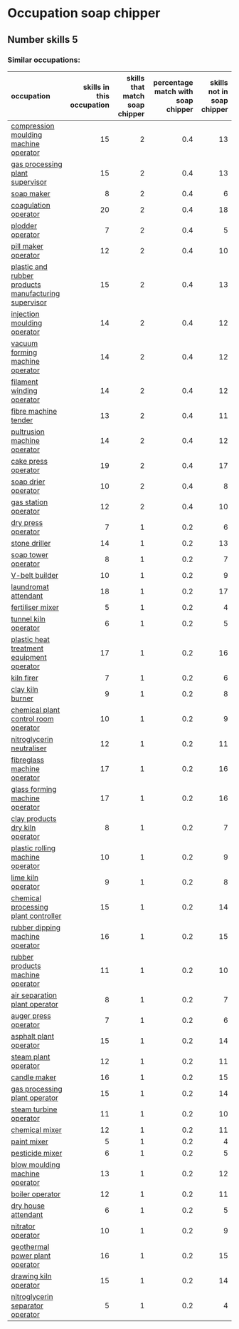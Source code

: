 # Occupation soap chipper
## Number skills 5
### Similar occupations:
| occupation                                                                                                      |   skills in this occupation |   skills that match soap chipper |   percentage match with soap chipper |   skills not in soap chipper |
|:----------------------------------------------------------------------------------------------------------------|----------------------------:|---------------------------------:|-------------------------------------:|-----------------------------:|
| [compression moulding machine operator](compression_moulding_machine_operator.md)                               |                          15 |                                2 |                                  0.4 |                           13 |
| [gas processing plant supervisor](gas_processing_plant_supervisor.md)                                           |                          15 |                                2 |                                  0.4 |                           13 |
| [soap maker](soap_maker.md)                                                                                     |                           8 |                                2 |                                  0.4 |                            6 |
| [coagulation operator](coagulation_operator.md)                                                                 |                          20 |                                2 |                                  0.4 |                           18 |
| [plodder operator](plodder_operator.md)                                                                         |                           7 |                                2 |                                  0.4 |                            5 |
| [pill maker operator](pill_maker_operator.md)                                                                   |                          12 |                                2 |                                  0.4 |                           10 |
| [plastic and rubber products manufacturing supervisor](plastic_and_rubber_products_manufacturing_supervisor.md) |                          15 |                                2 |                                  0.4 |                           13 |
| [injection moulding operator](injection_moulding_operator.md)                                                   |                          14 |                                2 |                                  0.4 |                           12 |
| [vacuum forming machine operator](vacuum_forming_machine_operator.md)                                           |                          14 |                                2 |                                  0.4 |                           12 |
| [filament winding operator](filament_winding_operator.md)                                                       |                          14 |                                2 |                                  0.4 |                           12 |
| [fibre machine tender](fibre_machine_tender.md)                                                                 |                          13 |                                2 |                                  0.4 |                           11 |
| [pultrusion machine operator](pultrusion_machine_operator.md)                                                   |                          14 |                                2 |                                  0.4 |                           12 |
| [cake press operator](cake_press_operator.md)                                                                   |                          19 |                                2 |                                  0.4 |                           17 |
| [soap drier operator](soap_drier_operator.md)                                                                   |                          10 |                                2 |                                  0.4 |                            8 |
| [gas station operator](gas_station_operator.md)                                                                 |                          12 |                                2 |                                  0.4 |                           10 |
| [dry press operator](dry_press_operator.md)                                                                     |                           7 |                                1 |                                  0.2 |                            6 |
| [stone driller](stone_driller.md)                                                                               |                          14 |                                1 |                                  0.2 |                           13 |
| [soap tower operator](soap_tower_operator.md)                                                                   |                           8 |                                1 |                                  0.2 |                            7 |
| [V-belt builder](V-belt_builder.md)                                                                             |                          10 |                                1 |                                  0.2 |                            9 |
| [laundromat attendant](laundromat_attendant.md)                                                                 |                          18 |                                1 |                                  0.2 |                           17 |
| [fertiliser mixer](fertiliser_mixer.md)                                                                         |                           5 |                                1 |                                  0.2 |                            4 |
| [tunnel kiln operator](tunnel_kiln_operator.md)                                                                 |                           6 |                                1 |                                  0.2 |                            5 |
| [plastic heat treatment equipment operator](plastic_heat_treatment_equipment_operator.md)                       |                          17 |                                1 |                                  0.2 |                           16 |
| [kiln firer](kiln_firer.md)                                                                                     |                           7 |                                1 |                                  0.2 |                            6 |
| [clay kiln burner](clay_kiln_burner.md)                                                                         |                           9 |                                1 |                                  0.2 |                            8 |
| [chemical plant control room operator](chemical_plant_control_room_operator.md)                                 |                          10 |                                1 |                                  0.2 |                            9 |
| [nitroglycerin neutraliser](nitroglycerin_neutraliser.md)                                                       |                          12 |                                1 |                                  0.2 |                           11 |
| [fibreglass machine operator](fibreglass_machine_operator.md)                                                   |                          17 |                                1 |                                  0.2 |                           16 |
| [glass forming machine operator](glass_forming_machine_operator.md)                                             |                          17 |                                1 |                                  0.2 |                           16 |
| [clay products dry kiln operator](clay_products_dry_kiln_operator.md)                                           |                           8 |                                1 |                                  0.2 |                            7 |
| [plastic rolling machine operator](plastic_rolling_machine_operator.md)                                         |                          10 |                                1 |                                  0.2 |                            9 |
| [lime kiln operator](lime_kiln_operator.md)                                                                     |                           9 |                                1 |                                  0.2 |                            8 |
| [chemical processing plant controller](chemical_processing_plant_controller.md)                                 |                          15 |                                1 |                                  0.2 |                           14 |
| [rubber dipping machine operator](rubber_dipping_machine_operator.md)                                           |                          16 |                                1 |                                  0.2 |                           15 |
| [rubber products machine operator](rubber_products_machine_operator.md)                                         |                          11 |                                1 |                                  0.2 |                           10 |
| [air separation plant operator](air_separation_plant_operator.md)                                               |                           8 |                                1 |                                  0.2 |                            7 |
| [auger press operator](auger_press_operator.md)                                                                 |                           7 |                                1 |                                  0.2 |                            6 |
| [asphalt plant operator](asphalt_plant_operator.md)                                                             |                          15 |                                1 |                                  0.2 |                           14 |
| [steam plant operator](steam_plant_operator.md)                                                                 |                          12 |                                1 |                                  0.2 |                           11 |
| [candle maker](candle_maker.md)                                                                                 |                          16 |                                1 |                                  0.2 |                           15 |
| [gas processing plant operator](gas_processing_plant_operator.md)                                               |                          15 |                                1 |                                  0.2 |                           14 |
| [steam turbine operator](steam_turbine_operator.md)                                                             |                          11 |                                1 |                                  0.2 |                           10 |
| [chemical mixer](chemical_mixer.md)                                                                             |                          12 |                                1 |                                  0.2 |                           11 |
| [paint mixer](paint_mixer.md)                                                                                   |                           5 |                                1 |                                  0.2 |                            4 |
| [pesticide mixer](pesticide_mixer.md)                                                                           |                           6 |                                1 |                                  0.2 |                            5 |
| [blow moulding machine operator](blow_moulding_machine_operator.md)                                             |                          13 |                                1 |                                  0.2 |                           12 |
| [boiler operator](boiler_operator.md)                                                                           |                          12 |                                1 |                                  0.2 |                           11 |
| [dry house attendant](dry_house_attendant.md)                                                                   |                           6 |                                1 |                                  0.2 |                            5 |
| [nitrator operator](nitrator_operator.md)                                                                       |                          10 |                                1 |                                  0.2 |                            9 |
| [geothermal power plant operator](geothermal_power_plant_operator.md)                                           |                          16 |                                1 |                                  0.2 |                           15 |
| [drawing kiln operator](drawing_kiln_operator.md)                                                               |                          15 |                                1 |                                  0.2 |                           14 |
| [nitroglycerin separator operator](nitroglycerin_separator_operator.md)                                         |                           5 |                                1 |                                  0.2 |                            4 |
